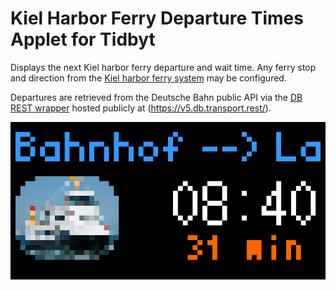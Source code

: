 # Kiel Harbor Ferry Departure Times Applet for Tidbyt

Displays the next Kiel harbor ferry departure and wait time. Any ferry stop and direction from
the [Kiel harbor ferry system](https://www.sfk-kiel.de) may be configured.

Departures are retrieved from the Deutsche Bahn public API via the 
[DB REST wrapper](https://github.com/derhuerst/db-rest) hosted publicly
at (https://v5.db.transport.rest/).

![Kiel Harbor Ferry Departure Times Applet for Tidbyt](kiel_ferry.gif)



